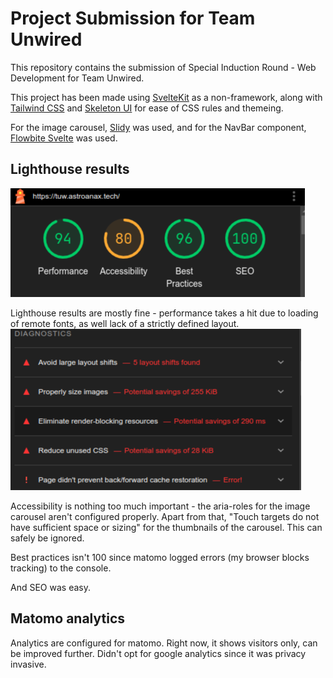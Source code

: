 # Project Submission for Team Unwired

This repository contains the submission of Special Induction Round - Web Development for Team Unwired.

This project has been made using [SvelteKit](https://kit.svelte.dev/) as a non-framework, along with [Tailwind CSS](https://tailwindcss.com/) and [Skeleton UI](https://www.skeleton.dev) for ease of CSS rules and themeing.

For the image carousel, [Slidy](https://slidy-core.surge.sh) was used, and for the NavBar component, [Flowbite Svelte](https://flowbite-svelte.com/) was used.

## Lighthouse results

![Lighthouse result - 94, 80, 96, 100](./lighthouse.png)

Lighthouse results are mostly fine - performance takes a hit due to loading of remote fonts, as well lack of a strictly defined layout.
![Lighthouse - Performance](./lighthouse-pf.png)

Accessibility is nothing too much important - the aria-roles for the image carousel aren't configured properly. Apart from that, "Touch targets do not have sufficient space or sizing" for the thumbnails of the carousel. This can safely be ignored.

Best practices isn't 100 since matomo logged errors (my browser blocks tracking) to the console.

And SEO was easy.

## Matomo analytics

Analytics are configured for matomo. Right now, it shows visitors only, can be improved further. Didn't opt for google analytics since it was privacy invasive.

